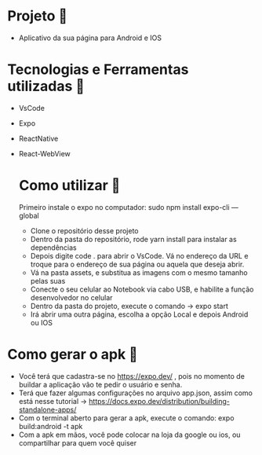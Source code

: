 # Projeto :rocket:
- Aplicativo da sua página para Android e IOS

# Tecnologias e Ferramentas utilizadas :robot:
- VsCode
- Expo
- ReactNative
- React-WebView
  
  # Como utilizar :runner:
  Primeiro instale o expo no computador: sudo npm install expo-cli — global

  - Clone o repositório desse projeto
  - Dentro da pasta do repositório, rode yarn install para instalar as dependências
  - Depois digite code . para abrir o VsCode. Vá no endereço da URL e troque para o endereço de sua página ou aquela que deseja abrir.
  - Vá na pasta assets, e substitua as imagens com o mesmo tamanho pelas suas
  - Conecte o seu celular ao Notebook via cabo USB, e habilite a função desenvolvedor no celular
  - Dentro da pasta do projeto, execute o comando -> expo start
  - Irá abrir uma outra página, escolha a opção Local e depois Android ou IOS

 # Como gerar o apk :runner:
 - Você terá que cadastra-se no https://expo.dev/ , pois no momento de buildar a aplicação vão te pedir o usuário e senha.
 - Terá que fazer algumas configurações no arquivo app.json, assim como está nesse tutorial -> https://docs.expo.dev/distribution/building-standalone-apps/
 - Com o terminal aberto para gerar a apk, execute o comando: expo build:android -t apk 
 - Com a apk em mãos, você pode colocar na loja da google ou ios, ou compartilhar para quem você quiser
